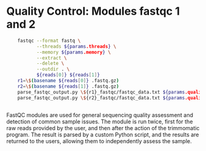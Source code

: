 # Quality Control: Modules fastqc 1 and 2

```Bash
    fastqc --format fastq \
           --threads ${params.threads} \
           --memory ${params.memory} \
           --extract \
           --delete \
           --outdir . \
           ${reads[0]} ${reads[1]}
    r1=\$(basename ${reads[0]} .fastq.gz)
    r2=\$(basename ${reads[1]} .fastq.gz)
    parse_fastqc_output.py \${r1}_fastqc/fastqc_data.txt ${params.quality_initial} >> ${prefix}_forward_fastqc.txt
    parse_fastqc_output.py \${r2}_fastqc/fastqc_data.txt ${params.quality_initial} >> ${prefix}_reverse_fastqc.txt
  
```

FastQC modules are used for general sequencing quality assessment and detection of common sample issues. The module is run twice, first for the raw reads provided by the user, and then after the action of the trimmomatic program. The result is parsed by a custom Python script, and the results are returned to the users, allowing them to independently assess the sample.
